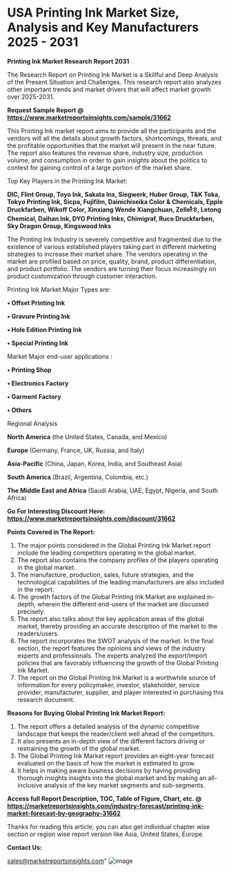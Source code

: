 # USA Printing Ink Market Size, Analysis and Key Manufacturers 2025 - 2031

<strong>Printing Ink Market Research Report 2031</strong>

The Research Report on Printing Ink Market is a Skillful and Deep Analysis of the Present Situation and Challenges. This research report also analyzes other important trends and market drivers that will affect market growth over 2025-2031.

<strong>Request Sample Report @ <a href=https://www.marketreportsinsights.com/sample/31662>https://www.marketreportsinsights.com/sample/31662</a></strong>

This Printing Ink market report aims to provide all the participants and the vendors will all the details about growth factors, shortcomings, threats, and the profitable opportunities that the market will present in the near future. The report also features the revenue share, industry size, production volume, and consumption in order to gain insights about the politics to contest for gaining control of a large portion of the market share.

Top Key Players in the Printing Ink Market:

<strong>DIC, Flint Group, Toyo Ink, Sakata Inx, Siegwerk, Huber Group, T&K Toka, Tokyo Printing Ink, Sicpa, Fujifilm, Dainichiseika Color & Chemicals, Epple Druckfarben, Wikoff Color, Xinxiang Wende Xiangchuan, Zellerᩧꖊ, Letong Chemical, Daihan Ink, DYO Printing Inks, Chimigraf, Ruco Druckfarben, Sky Dragon Group, Kingswood Inks</strong>

The Printing Ink Industry is severely competitive and fragmented due to the existence of various established players taking part in different marketing strategies to increase their market share. The vendors operating in the market are profiled based on price, quality, brand, product differentiation, and product portfolio. The vendors are turning their focus increasingly on product customization through customer interaction.

Printing Ink Market Major Types are:

<strong>• Offset Printing Ink

• Gravure Printing Ink

• Hole Edition Printing Ink

• Special Printing Ink</strong>

Market Major end-user applications :

<strong>• Printing Shop

• Electronics Factory

• Garment Factory

• Others</strong>

Regional Analysis

</u><strong><b>North America</b></strong> (the United States, Canada, and Mexico)

<strong><b>Europe </b></strong>(Germany, France, UK, Russia, and Italy)

<strong><b>Asia-Pacific</b></strong> (China, Japan, Korea, India, and Southeast Asia)

<strong><b>South America</b></strong> (Brazil, Argentina, Colombia, etc.)

<strong><b>The Middle East and Africa</b></strong> (Saudi Arabia, UAE, Egypt, Nigeria, and South Africa)

<strong>Go For Interesting Discount Here: <a href=https://www.marketreportsinsights.com/discount/31662>https://www.marketreportsinsights.com/discount/31662</a></strong>

<strong>Points Covered in The Report:</strong>
<ol>
  <li>The major points considered in the Global Printing Ink Market report include the leading competitors operating in the global market.</li>
  <li>The report also contains the company profiles of the players operating in the global market.</li>
  <li>The manufacture, production, sales, future strategies, and the technological capabilities of the leading manufacturers are also included in the report.</li>
  <li>The growth factors of the Global Printing Ink Market are explained in-depth, wherein the different end-users of the market are discussed precisely.</li>
  <li>The report also talks about the key application areas of the global market, thereby providing an accurate description of the market to the readers/users.</li>
  <li>The report incorporates the SWOT analysis of the market. In the final section, the report features the opinions and views of the industry experts and professionals. The experts analyzed the export/import policies that are favorably influencing the growth of the Global Printing Ink Market.</li>
  <li>The report on the Global Printing Ink Market is a worthwhile source of information for every policymaker, investor, stakeholder, service provider, manufacturer, supplier, and player interested in purchasing this research document.</li>
</ol>
<strong>Reasons for Buying Global Printing Ink Market Report:</strong>

<ol>
  <li>The report offers a detailed analysis of the dynamic competitive landscape that keeps the reader/client well ahead of the competitors.</li>
  <li>It also presents an in-depth view of the different factors driving or restraining the growth of the global market.</li>
  <li>The Global Printing Ink Market report provides an eight-year forecast evaluated on the basis of how the market is estimated to grow.</li>
  <li>It helps in making aware business decisions by having providing thorough insights insights into the global market and by making an all-inclusive analysis of the key market segments and sub-segments.</li>
</ol>
<strong>Access full Report Description, TOC, Table of Figure, Chart, etc. @ <a href=https://marketreportsinsights.com/industry-forecast/printing-ink-market-forecast-by-geography-31662>https://marketreportsinsights.com/industry-forecast/printing-ink-market-forecast-by-geography-31662</a></strong>


Thanks for reading this article; you can also get individual chapter wise section or region wise report version like Asia, United States, Europe.

<strong>Contact Us:</strong>

sales@marketreportsinsights.com"
![image](https://github.com/user-attachments/assets/25b76678-0df8-4d27-85bc-02899b84412c)
